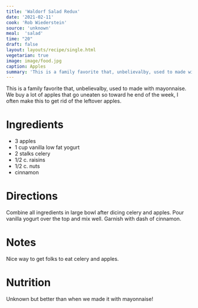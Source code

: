 ```yaml
---
title: 'Waldorf Salad Redux'
date: '2021-02-11'
cook: 'Rob Wiederstein'
source: 'unknown'
meal:  'salad'
time: "20"
draft: false
layout: layouts/recipe/single.html
vegetarian: true
image: image/food.jpg
caption: Apples
summary: 'This is a family favorite that, unbelievalby, used to made with mayonnaise.  We buy a lot of apples that go uneaten so toward the end of the week, I often make this to get rid of the leftover apples.'
---
```


This is a family favorite that, unbelievalby, used to made with mayonnaise.  We buy a lot of apples that go uneaten so toward he end of the week, I often make this to get rid of the leftover apples.

# Ingredients
-   3 apples
-   1 cup vanilla low fat yogurt
-   2 stalks celery
-   1/2 c. raisins
-   1/2 c. nuts
-   cinnamon

# Directions
Combine all ingredients in large bowl after dicing celery and apples.  Pour vanilla yogurt over the top and mix well. Garnish with dash of cinnamon.

# Notes

Nice way to get folks to eat celery and apples.

# Nutrition

Unknown but better than when we made it with mayonnaise!
